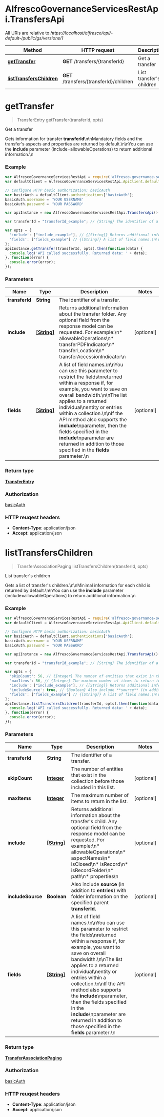 # AlfrescoGovernanceServicesRestApi.TransfersApi

All URIs are relative to *https://localhost/alfresco/api/-default-/public/gs/versions/1*

Method | HTTP request | Description
------------- | ------------- | -------------
[**getTransfer**](TransfersApi.md#getTransfer) | **GET** /transfers/{transferId} | Get a transfer
[**listTransfersChildren**](TransfersApi.md#listTransfersChildren) | **GET** /transfers/{transferId}/children | List transfer&#39;s children


<a name="getTransfer"></a>
# **getTransfer**
> TransferEntry getTransfer(transferId, opts)

Get a transfer

Gets information for transfer **transferId**\n\nMandatory fields and the transfer&#39;s aspects and properties are returned by default.\n\nYou can use the **include** parameter (include=allowableOperations) to return additional information.\n

### Example
```javascript
var AlfrescoGovernanceServicesRestApi = require('alfresco-governance-services-rest-api');
var defaultClient = AlfrescoGovernanceServicesRestApi.ApiClient.default;

// Configure HTTP basic authorization: basicAuth
var basicAuth = defaultClient.authentications['basicAuth'];
basicAuth.username = 'YOUR USERNAME'
basicAuth.password = 'YOUR PASSWORD'

var apiInstance = new AlfrescoGovernanceServicesRestApi.TransfersApi()

var transferId = "transferId_example"; // {String} The identifier of a transfer.

var opts = { 
  'include': ["include_example"], // {[String]} Returns additional information about the transfer folder. Any optional field from the response model can be requested. For example:\n* allowableOperations\n* transferPDFIndicator\n* transferLocation\n* transferAccessionIndicator\n
  'fields': ["fields_example"] // {[String]} A list of field names.\n\nYou can use this parameter to restrict the fields\nreturned within a response if, for example, you want to save on overall bandwidth.\n\nThe list applies to a returned individual\nentity or entries within a collection.\n\nIf the API method also supports the **include**\nparameter, then the fields specified in the **include**\nparameter are returned in addition to those specified in the **fields** parameter.\n
};
apiInstance.getTransfer(transferId, opts).then(function(data) {
  console.log('API called successfully. Returned data: ' + data);
}, function(error) {
  console.error(error);
});

```

### Parameters

Name | Type | Description  | Notes
------------- | ------------- | ------------- | -------------
 **transferId** | **String**| The identifier of a transfer. | 
 **include** | [**[String]**](String.md)| Returns additional information about the transfer folder. Any optional field from the response model can be requested. For example:\n* allowableOperations\n* transferPDFIndicator\n* transferLocation\n* transferAccessionIndicator\n | [optional] 
 **fields** | [**[String]**](String.md)| A list of field names.\n\nYou can use this parameter to restrict the fields\nreturned within a response if, for example, you want to save on overall bandwidth.\n\nThe list applies to a returned individual\nentity or entries within a collection.\n\nIf the API method also supports the **include**\nparameter, then the fields specified in the **include**\nparameter are returned in addition to those specified in the **fields** parameter.\n | [optional] 

### Return type

[**TransferEntry**](TransferEntry.md)

### Authorization

[basicAuth](../README.md#basicAuth)

### HTTP reuqest headers

 - **Content-Type**: application/json
 - **Accept**: application/json

<a name="listTransfersChildren"></a>
# **listTransfersChildren**
> TransferAssociationPaging listTransfersChildren(transferId, opts)

List transfer&#39;s children

Gets a list of transfer&#39;s children.\n\nMinimal information for each child is returned by default.\n\nYou can use the **include** parameter (include=allowableOperations) to return additional information.\n

### Example
```javascript
var AlfrescoGovernanceServicesRestApi = require('alfresco-governance-services-rest-api');
var defaultClient = AlfrescoGovernanceServicesRestApi.ApiClient.default;

// Configure HTTP basic authorization: basicAuth
var basicAuth = defaultClient.authentications['basicAuth'];
basicAuth.username = 'YOUR USERNAME'
basicAuth.password = 'YOUR PASSWORD'

var apiInstance = new AlfrescoGovernanceServicesRestApi.TransfersApi()

var transferId = "transferId_example"; // {String} The identifier of a transfer.

var opts = { 
  'skipCount': 56, // {Integer} The number of entities that exist in the collection before those included in this list.
  'maxItems': 56, // {Integer} The maximum number of items to return in the list.
  'include': ["include_example"], // {[String]} Returns additional information about the transfer's child. Any optional field from the response model can be requested. For example:\n* allowableOperations\n* aspectNames\n* isClosed\n* isRecord\n* isRecordFolder\n* path\n* properties\n
  'includeSource': true, // {Boolean} Also include **source** (in addition to **entries**) with folder information on the specified parent **transferId**.
  'fields': ["fields_example"] // {[String]} A list of field names.\n\nYou can use this parameter to restrict the fields\nreturned within a response if, for example, you want to save on overall bandwidth.\n\nThe list applies to a returned individual\nentity or entries within a collection.\n\nIf the API method also supports the **include**\nparameter, then the fields specified in the **include**\nparameter are returned in addition to those specified in the **fields** parameter.\n
};
apiInstance.listTransfersChildren(transferId, opts).then(function(data) {
  console.log('API called successfully. Returned data: ' + data);
}, function(error) {
  console.error(error);
});

```

### Parameters

Name | Type | Description  | Notes
------------- | ------------- | ------------- | -------------
 **transferId** | **String**| The identifier of a transfer. | 
 **skipCount** | [**Integer**](.md)| The number of entities that exist in the collection before those included in this list. | [optional] 
 **maxItems** | [**Integer**](.md)| The maximum number of items to return in the list. | [optional] 
 **include** | [**[String]**](String.md)| Returns additional information about the transfer&#39;s child. Any optional field from the response model can be requested. For example:\n* allowableOperations\n* aspectNames\n* isClosed\n* isRecord\n* isRecordFolder\n* path\n* properties\n | [optional] 
 **includeSource** | **Boolean**| Also include **source** (in addition to **entries**) with folder information on the specified parent **transferId**. | [optional] 
 **fields** | [**[String]**](String.md)| A list of field names.\n\nYou can use this parameter to restrict the fields\nreturned within a response if, for example, you want to save on overall bandwidth.\n\nThe list applies to a returned individual\nentity or entries within a collection.\n\nIf the API method also supports the **include**\nparameter, then the fields specified in the **include**\nparameter are returned in addition to those specified in the **fields** parameter.\n | [optional] 

### Return type

[**TransferAssociationPaging**](TransferAssociationPaging.md)

### Authorization

[basicAuth](../README.md#basicAuth)

### HTTP reuqest headers

 - **Content-Type**: application/json
 - **Accept**: application/json

